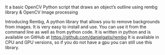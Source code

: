 It a basic OpenCV Python script that draws an object’s outline using rembg library & OpenCV Image processing

Introducing Rembg, A python library that allows you to remove backgrounds from images. It is very easy to install and use. 
You can use it from the command line as well as from python code. It is written in python and is available on GitHub at https://github.com/danielgatis/rembg
It is available in CPU and GPU versions, so if you do not have a gpu you can still use this library.
